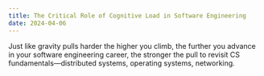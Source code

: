 ```yaml
---
title: The Critical Role of Cognitive Load in Software Engineering
date: 2024-04-06
---
```

Just like gravity pulls harder the higher you climb, the further you advance in your software engineering career, the stronger the pull to revisit CS fundamentals—distributed systems, operating systems, networking.